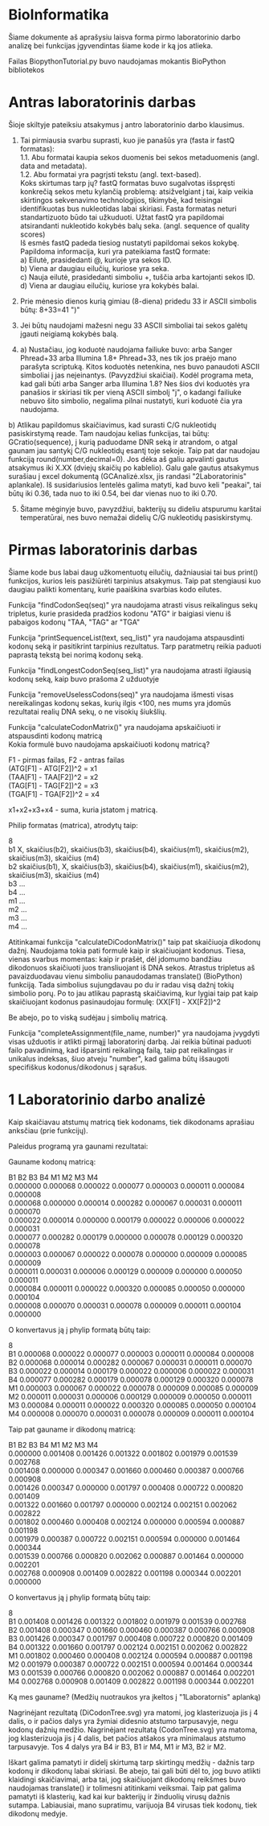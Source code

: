 # BioInformatika
Šiame dokumente aš aprašysiu laisva forma pirmo laboratorinio darbo analizę bei funkcijas įgyvendintas šiame kode ir ką jos atlieka.

Failas BiopythonTutorial.py buvo naudojamas mokantis BioPython bibliotekos

# Antras laboratorinis darbas

Šioje skiltyje pateiksiu atsakymus į antro laboratorinio darbo klausimus.

1. Tai pirmiausia svarbu suprasti, kuo jie panašūs yra (fasta ir fastQ formatas): <br/>
	1.1. Abu formatai kaupia sekos duomenis bei sekos metaduomenis (angl. data and metadata). <br/>
	1.2. Abu formatai yra pagrįsti tekstu (angl. text-based). <br/>
Koks skirtumas tarp jų? fastQ formatas buvo sugalvotas išspręsti konkrečią sekos metu kylančią problemą: atsižvelgiant į tai, kaip veikia skirtingos sekvenavimo technologijos, tikimybė, kad teisingai identifikuotas bus nukleotidas labai skiriasi. Fasta formatas neturi standartizuoto būdo tai užkuduoti. Užtat fastQ yra papildomai atsirandanti nukleotido kokybės balų seka. (angl. sequence of quality scores) <br/>
Iš esmės fastQ padeda tiesiog nustatyti papildomai sekos kokybę. <br/>
Papildoma informacija, kuri yra pateikiama fastQ formate: <br/>
a) Eilutė, prasidedanti @, kurioje yra sekos ID. <br/>
b) Viena ar daugiau eilučių, kuriose yra seka. <br/>
c) Nauja eilutė, prasidedanti simboliu +, tuščia arba kartojanti sekos ID. <br/>
d) Viena ar daugiau eilučių, kuriose yra kokybės balai. <br/>


2. Prie mėnesio dienos kurią gimiau (8-diena) pridedu 33 ir ASCII simbolis būtų: 8+33=41 ")"

3. Jei būtų naudojami mažesni negu 33 ASCII simboliai tai sekos galėtų įgauti neigiamą kokybės balą.

4. a) Nustačiau, jog koduotė naudojama failiuke buvo: arba Sanger Phread+33 arba Illumina 1.8+ Phread+33, nes tik jos praėjo mano parašyta scriptuką. Kitos koduotės netenkina, nes buvo panaudoti ASCII simboliai į jas neįeinantys. (Pavyzdžiui skaičiai). Kodėl programa meta, kad gali būti arba Sanger arba Illumina 1.8? Nes šios dvi koduotės yra panašios ir skiriasi tik per vieną ASCII simbolį "j", o kadangi failiuke nebuvo šito simbolio, negalima pilnai nustatyti, kuri koduotė čia yra naudojama.

b) Atlikau papildomus skaičiavimus, kad surasti C/G nukleotidų pasiskirstymą reade. Tam naudojau kelias funkcijas, tai būtų: GCratio(sequence), į kurią paduodame DNR seką ir atrandom, o atgal gaunam jau santykį C/G nukleotidų esantį toje sekoje. Taip pat dar naudojau funkciją round(number,decimal=0). Jos dėka aš galiu apvalinti gautus atsakymus iki X.XX (dviejų skaičių po kablelio). Galu gale gautus atsakymus surašiau į excel dokumentą (GCAnalizė.xlsx, jis randasi "2Laboratorinis" aplankale). Iš susidariusios lentelės galima matyti, kad buvo keli "peakai", tai būtų iki 0.36, tada nuo to iki 0.54, bei dar vienas nuo to iki 0.70.
	
5. Šitame mėginyje buvo, pavyzdžiui, bakterijų su dideliu atspurumu karštai temperatūrai, nes buvo nemažai didelių C/G nukleotidų pasiskirstymų.

# Pirmas laboratorinis darbas

Šiame kode bus labai daug užkomentuotų eilučių, dažniausiai tai bus print() funkcijos, kurios leis pasižiūrėti tarpinius atsakymus.
Taip pat stengiausi kuo daugiau palikti komentarų, kurie paaiškina svarbias kodo eilutes.

Funkcija "findCodonSeq(seq)" yra naudojama atrasti visus reikalingus sekų tripletus, 
kurie prasideda pradžios kodonu "ATG" ir baigiasi vienu iš pabaigos kodonų "TAA, "TAG" ar "TGA"


Funkcija "printSequenceList(text, seq_list)" yra naudojama atspausdinti kodonų seką ir pasitikrint tarpinius rezultatus.
Tarp paratmetrų reikia paduoti paprastą tekstą bei norimą kodonų seką.

Funkcija "findLongestCodonSeq(seq_list)" yra naudojama atrasti ilgiausią kodonų seką, kaip buvo prašoma 2 užduotyje

Funkcija "removeUselessCodons(seq)" yra naudojama išmesti visas nereikalingas kodonų sekas, kurių ilgis <100,
nes mums yra įdomūs rezultatai realių DNA sekų, o ne visokių šiukšlių.

Funkcija "calculateCodonMatrix()" yra naudojama apskaičiuoti ir atspausdinti kodonų matricą<br/>
Kokia formulė buvo naudojama apskaičiuoti kodonų matricą?<br/>

F1 - pirmas failas, F2 - antras failas<br/>
(ATG[F1] - ATG[F2])^2 = x1<br/>
(TAA[F1] - TAA[F2])^2 = x2<br/>
(TAG[F1] - TAG[F2])^2 = x3<br/>
(TGA[F1] - TGA[F2])^2 = x4<br/>

x1+x2+x3+x4 - suma, kuria įstatom į matricą.<br/>

Philip formatas (matrica), atrodytų taip:

8<br/>
b1 X, skaičius(b2), skaičius(b3), skaičius(b4), skaičius(m1), skaičius(m2), skaičius(m3), skaičius (m4)<br/>
b2 skaičius(b1), X, skaičius(b3), skaičius(b4), skaičius(m1), skaičius(m2), skaičius(m3), skaičius (m4)<br/>
b3 ...<br/>
b4 ...<br/>
m1 ...<br/>
m2 ...<br/>
m3 ...<br/>
m4 ...<br/>

Atitinkamai funkcija "calculateDiCodonMatrix()" taip pat skaičiuoja dikodonų dažnį. Naudojama tokia pati formulė kaip ir skaičiuojant kodonus.
Tiesa, vienas svarbus momentas: kaip ir prašėt, dėl įdomumo bandžiau dikodonuos skaičiuoti juos transliuojant iš DNA sekos.
Atrastus tripletus aš pavaizduodavau vienu simboliu panaudodamas translate() (BioPython) funkciją.
Tada simbolius sujungdavau po du ir radau visą dažnį tokių simbolio porų.
Po to jau atlikau paprastą skaičiavimą, kur lygiai taip pat kaip skaičiuojant kodonus pasinaudojau formulę:
(XX[F1] - XX[F2])^2

Be abejo, po to viską sudėjau į simbolių matricą.

Funkcija "completeAssignment(file_name, number)" yra naudojama įvygdyti visas užduotis ir atlikti pirmąjį laboratorinį darbą.
Jai reikia būtinai paduoti failo pavadinimą, kad išparsinti reikalingą failą, taip pat reikalingas ir unikalus indeksas, šiuo atveju
"number", kad galima būtų išsaugoti specifiškus kodonus/dikodonus į sąrašus.

# 1 Laboratorinio darbo analizė

Kaip skaičiavau atstumų matricą tiek kodonams, tiek dikodonams aprašiau anksčiau (prie funkcijų).

Paleidus programą yra gaunami rezultatai:

Gauname kodonų matricą:

B1 		 B2 	  B3 	   B4       M1       M2       M3       M4<br/>
0.000000 0.000068 0.000022 0.000077 0.000003 0.000011 0.000084 0.000008 <br/>
0.000068 0.000000 0.000014 0.000282 0.000067 0.000031 0.000011 0.000070 <br/>
0.000022 0.000014 0.000000 0.000179 0.000022 0.000006 0.000022 0.000031 <br/>
0.000077 0.000282 0.000179 0.000000 0.000078 0.000129 0.000320 0.000078 <br/>
0.000003 0.000067 0.000022 0.000078 0.000000 0.000009 0.000085 0.000009 <br/>
0.000011 0.000031 0.000006 0.000129 0.000009 0.000000 0.000050 0.000011 <br/>
0.000084 0.000011 0.000022 0.000320 0.000085 0.000050 0.000000 0.000104 <br/>
0.000008 0.000070 0.000031 0.000078 0.000009 0.000011 0.000104 0.000000 <br/>

O konvertavus ją į phylip formatą būtų taip:

8 <br/>
B1 0.000068 0.000022 0.000077 0.000003 0.000011 0.000084 0.000008 <br/>
B2 0.000068 0.000014 0.000282 0.000067 0.000031 0.000011 0.000070 <br/>
B3 0.000022 0.000014 0.000179 0.000022 0.000006 0.000022 0.000031 <br/>
B4 0.000077 0.000282 0.000179 0.000078 0.000129 0.000320 0.000078 <br/>
M1 0.000003 0.000067 0.000022 0.000078 0.000009 0.000085 0.000009 <br/>
M2 0.000011 0.000031 0.000006 0.000129 0.000009 0.000050 0.000011 <br/>
M3 0.000084 0.000011 0.000022 0.000320 0.000085 0.000050 0.000104 <br/>
M4 0.000008 0.000070 0.000031 0.000078 0.000009 0.000011 0.000104<br/>


Taip pat gauname ir dikodonų matricą:

B1 		 B2 	  B3 	   B4       M1       M2       M3       M4<br/>
0.000000 0.001408 0.001426 0.001322 0.001802 0.001979 0.001539 0.002768 <br/>
0.001408 0.000000 0.000347 0.001660 0.000460 0.000387 0.000766 0.000908 <br/>
0.001426 0.000347 0.000000 0.001797 0.000408 0.000722 0.000820 0.001409 <br/>
0.001322 0.001660 0.001797 0.000000 0.002124 0.002151 0.002062 0.002822 <br/>
0.001802 0.000460 0.000408 0.002124 0.000000 0.000594 0.000887 0.001198 <br/>
0.001979 0.000387 0.000722 0.002151 0.000594 0.000000 0.001464 0.000344 <br/>
0.001539 0.000766 0.000820 0.002062 0.000887 0.001464 0.000000 0.002201 <br/>
0.002768 0.000908 0.001409 0.002822 0.001198 0.000344 0.002201 0.000000 <br/>

O konvertavus ją į phylip formatą būtų taip:

8 <br/>
B1 0.001408 0.001426 0.001322 0.001802 0.001979 0.001539 0.002768 <br/>
B2 0.001408 0.000347 0.001660 0.000460 0.000387 0.000766 0.000908 <br/>
B3 0.001426 0.000347 0.001797 0.000408 0.000722 0.000820 0.001409 <br/>
B4 0.001322 0.001660 0.001797 0.002124 0.002151 0.002062 0.002822 <br/>
M1 0.001802 0.000460 0.000408 0.002124 0.000594 0.000887 0.001198 <br/>
M2 0.001979 0.000387 0.000722 0.002151 0.000594 0.001464 0.000344 <br/>
M3 0.001539 0.000766 0.000820 0.002062 0.000887 0.001464 0.002201 <br/>
M4 0.002768 0.000908 0.001409 0.002822 0.001198 0.000344 0.002201 <br/>


Ką mes gauname? (Medžių nuotraukos yra įkeltos į "1Laboratornis" aplanką)

Nagrinėjant rezultatą (DiCodonTree.svg) yra matomi, jog klasterizuoja jis į 4 dalis, o ir pačios dalys yra žymiai didesnio atstumo tarpusavyje, negu kodonų dažnių medžio.
Nagrinėjant rezultatą (CodonTree.svg) yra matoma, jog klasterizuoja jis į 4 dalis, bet pačios atšakos yra minimalaus atstumo tarpusavyje. Tos 4 dalys yra B4 ir B3, B1 ir M4, M1 ir M3, B2 ir M2.

Iškart galima pamatyti ir didelį skirtumą tarp skirtingų medžių - dažnis tarp kodonų ir dikodonų labai skiriasi. Be abejo, tai gali būti dėl to, jog buvo atlikti klaidingi skaičiavimai, arba tai, jog
skaičiuojant dikodonų reikšmes buvo naudojamas translate() ir tolimesni atitinkami veiksmai. Taip pat galima pamatyti iš klasterių, kad kai kur bakterijų ir žinduolių virusų dažnis sutampa. Labiausiai, mano supratimu,
varijuoja B4 virusas tiek kodonų, tiek dikodonų medyje.